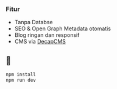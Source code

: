 ### Fitur
- Tanpa Databse
- SEO & Open Graph Metadata otomatis
- Blog ringan dan responsif
- CMS via [DecapCMS](https://decapcms.org)


## 🧪 

```bash
npm install
npm run dev
